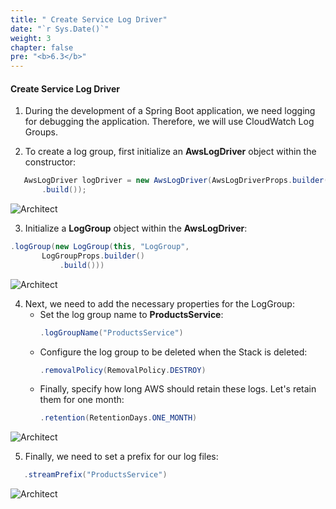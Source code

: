```yaml
---
title: " Create Service Log Driver"
date: "`r Sys.Date()`"
weight: 3
chapter: false
pre: "<b>6.3</b>"
---
```


#### Create Service Log Driver

1. During the development of a Spring Boot application, we need logging for debugging the application. Therefore, we will use CloudWatch Log Groups.

2. To create a log group, first initialize an **AwsLogDriver** object within the constructor:

```java
   AwsLogDriver logDriver = new AwsLogDriver(AwsLogDriverProps.builder()
       .build());

```

![Architect](/images/6/logDriver/02.png?featherlight=false&width=60pc)

3. Initialize a **LogGroup** object within the **AwsLogDriver**:

```java
.logGroup(new LogGroup(this, "LogGroup",
       LogGroupProps.builder()
           .build()))

```
![Architect](/images/6/logDriver/03.png?featherlight=false&width=60pc)

4. Next, we need to add the necessary properties for the LogGroup:
   + Set the log group name to **ProductsService**:
     ```java
     .logGroupName("ProductsService")
     ```
   + Configure the log group to be deleted when the Stack is deleted:
     ```java
     .removalPolicy(RemovalPolicy.DESTROY)
     ```
   + Finally, specify how long AWS should retain these logs. Let's retain them for one month:
     ```java
     .retention(RetentionDays.ONE_MONTH)
     ```

![Architect](/images/6/logDriver/04.png?featherlight=false&width=60pc)

5. Finally, we need to set a prefix for our log files:

```java
   .streamPrefix("ProductsService")

```
![Architect](/images/6/logDriver/05.png?featherlight=false&width=60pc)

